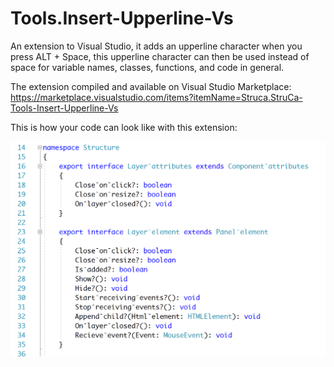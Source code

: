 # Tools.Insert-Upperline-Vs
An extension to Visual Studio, it adds an upperline character when you press ALT + Space, this upperline character can then be used instead of space for variable names, classes, functions, and code in general.

The extension compiled and available on Visual Studio Marketplace: 
https://marketplace.visualstudio.com/items?itemName=Struca.StruCa-Tools-Insert-Upperline-Vs


This is how your code can look like with this extension:

![Image of Example](https://github.com/stru-ca/Tools.Insert-Upperline-Vs/blob/master/Images/Example.PNG)

